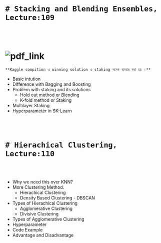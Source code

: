<br>
<br>

# `# Stacking and Blending Ensembles, Lecture:109` 

<br>
<br>

# ![pdf_link](https://drive.google.com/file/d/1LErjKUVEBWp7jpWcjdbXkoj-Dw5A5GaG/view?usp=sharing)


`**Kaggle compition এ winning solution এ staking অনেক ব্যবহার করা হয় ।**`

- Basic intution
- Difference with Bagging and Boosting
- Problem with staking and its solutions
    - Hold out method or Blending
    - K-fold method or Staking
- Multilayer Staking
- Hyperparameter in SK-Learn


<br>
<br>

# `# Hierachical Clustering, Lecture:110` 

<br>
<br>

- Why we need this over KNN?
- More Clustering Method.
    - Hierachical Clustering
    - Density Based Clustering - DBSCAN
- Types of Hierachical Clustering
    - Agglomerative Clustering
    - Divisive Clustering
- Types of Agglomerative Clustering
- Hyperparameter
- Code Example
- Advantage and Disadvantage

